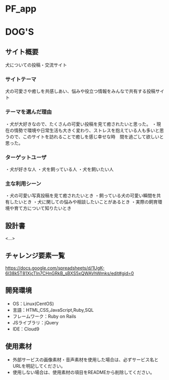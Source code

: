 # PF_app

# DOG'S

## サイト概要
犬についての投稿・交流サイト

### サイトテーマ
犬の可愛さや癒しを共感しあい、悩みや役立つ情報をみんなで共有する投稿サイト

### テーマを選んだ理由
・犬が大好きなので、たくさんの可愛い投稿を見て癒されたいと思った。
・現在の情勢で環境や日常生活も大きく変わり、ストレスを抱えている人も多いと思うので、このサイトを訪れることで癒しを感じ幸せな時　間を過ごして欲しいと思った。

### ターゲットユーザ
・犬が好きな人
・犬を飼っている人
・犬を飼いたい人

### 主な利用シーン
・犬の可愛い写真投稿を見て癒されたいとき
・飼っている犬の可愛い瞬間を共有したいとき
・犬に関しての悩みや相談したいことがあるとき
・実際の飼育環境や育て方について知りたいとき

## 設計書
<...>

## チャレンジ要素一覧
<https://docs.google.com/spreadsheets/d/1UgK-6l38k5T81XjcTIn7CHnGRkB_sBXS5xQWAVhWmks/edit#gid=0>

## 開発環境
- OS：Linux(CentOS)
- 言語：HTML,CSS,JavaScript,Ruby,SQL
- フレームワーク：Ruby on Rails
- JSライブラリ：jQuery
- IDE：Cloud9

## 使用素材
- 外部サービスの画像素材・音声素材を使用した場合は、必ずサービス名とURLを明記してください。
- 使用しない場合は、使用素材の項目をREADMEから削除してください。
